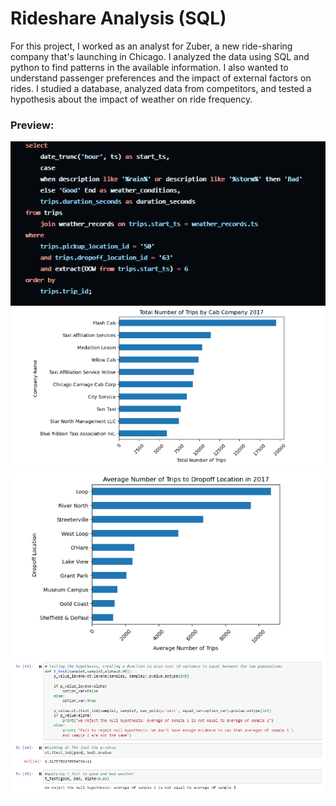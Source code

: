 # Rideshare Analysis (SQL)

For this project, I worked as an analyst for Zuber, a new ride-sharing company that's launching in Chicago. I analyzed the data using SQL and python to find patterns in the available information. I also wanted to understand passenger preferences and the impact of external factors on rides. I studied a database, analyzed data from competitors, and tested a hypothesis about the impact of weather on ride frequency.

### Preview: <br>
![sql query](https://github.com/L-michelle/Projects/blob/main/Rideshare%20Analysis%20(SQL)/images/sql%20query.png)
![total trips](https://github.com/L-michelle/Projects/blob/main/Rideshare%20Analysis%20(SQL)/images/total%20trips.png)
![avg trips](https://github.com/L-michelle/Projects/blob/main/Rideshare%20Analysis%20(SQL)/images/avg%20n0%20trips.png)
![hypothesis](https://github.com/L-michelle/Projects/blob/main/Rideshare%20Analysis%20(SQL)/images/hypothesis.png)
